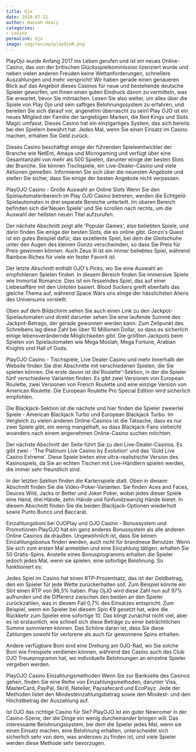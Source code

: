 ```yaml
---
title: Ojo
date: 2018-07-21
author: Hannah Healy
categories:
- casino
permalink: Ojo
image: img/review/playOjoR.png
---
```



PlayOjo wurde Anfang 2017 ins Leben gerufen und ist ein neues Online-Casino, das von der britischen Glücksspielkommission lizenziert wurde und neben vielen anderen Freuden keine Wettanforderungen, schnellere Auszahlungen und mehr verspricht! Wir haben gerade einen genaueren Blick auf das Angebot dieses Casinos für neue und bestehende deutsche Spieler geworfen, um Ihnen einen guten Eindruck davon zu vermitteln, was Sie erwartet, bevor Sie mitmachen. Lesen Sie also weiter, um alles über die Spiele von Play Ojo und sein saftiges Belohnungssystem zu erfahren, und bereiten Sie sich darauf vor, angenehm überrascht zu sein!
Play OJO ist ein neues Mitglied der Familie der langlebigen Marken, die Red Kings und Slots Magic umfasst. Dieses Casino hat ein einzigartiges System, das sich bereits bei den Spielern bewährt hat. Jedes Mal, wenn Sie einen Einsatz im Casino machen, erhalten Sie Geld zurück.

Dieses Casino beschäftigt einige der führenden Spieleentwickler der Branche wie NetEnt, Amaya und Microgaming und verfügt über eine Gesamtanzahl von mehr als 500 Spielen, darunter einige der besten Slots der Branche. Sie können Tischspiele, ein Live-Dealer-Casino und viele Aktionen genießen. Informieren Sie sich über die neuesten Angebote und stellen Sie sicher, dass Sie einige der besten Angebote nicht verpassen.

PlayOJO Casino - Große Auswahl an Online Slots
Wenn Sie den Spielautomatenbereich im Play OJO Casino betreten, werden die Echtgeld-Spielautomaten in drei separate Bereiche unterteilt. Im oberen Bereich befinden sich die'Neuen Spiele' und Sie scrollen nach rechts, um die Auswahl der hellsten neuen Titel aufzurufen.

Der nächste Abschnitt zeigt alle 'Popular Games', also beliebten Spiele, und darin finden Sie einige der besten Slots, die es online gibt. Gonzo's Quest ist ein gutes Beispiel dafür, das exzellente Spiel, bei dem die Gleitschuhe unter den Augen des kleinen Gonzo verschwinden, so dass Sie Preis für Preis gewinnen können. Auch Zeus III ist ein immer beliebtes Spiel, während Rainbow Riches für viele ein fester Favorit ist.

Der letzte Abschnitt enthält OJO's Picks, wo Sie eine Auswahl an empfohlenen Spielen finden. In diesem Bereich finden Sie immersive Spiele wie Immortal Romance. Dies ist ein fesselndes Spiel, das auf einer Liebesaffäre mit den Untoten basiert. Blood Suckers greift ebenfalls das gleiche Thema auf, während Space Wars uns einige der hässlichsten Aliens des Universums vorstellt.

Oben auf dem Bildschirm sehen Sie auch einen Link zu den Jackpot-Spielautomaten und direkt darunter sehen Sie eine laufende Summe des Jackpot-Betrags, der gerade gewonnen werden kann. Zum Zeitpunkt des Schreibens lag diese Zahl bei über 10 Millionen Dollar, so dass es sicherlich einige lebensverändernde Möglichkeiten gibt. Die größten Jackpots beim Spielen von Spielautomaten wie Mega Moolah, Mega Fortune, Arabian Knights und Hall of Gods.

PlayOJO Casino - Tischspiele, Live Dealer Casino und mehr
Innerhalb der Website finden Sie drei Abschnitte mit verschiedenen Spielen, die Sie spielen können.
Die erste davon ist die'Roulette'-Sektion, in der die Spieler fünf verschiedene Varianten finden. Es gibt zwei Versionen von European Roulette, zwei Versionen von French Roulette und eine einzige Version von American Roulette. Die European Roulette Pro Special Edition wird sicherlich empfohlen.

Die Blackjack-Sektion ist die nächste und hier finden die Spieler zweierlei Spiele - American Blackjack Turbo und European Blackjack Turbo. Im Vergleich zu vielen anderen Online-Casinos ist die Tatsache, dass es nur zwei Spiele gibt, ein wenig mangelhaft, so dass Blackjack-Fans vielleicht woanders nach einem angenehmen Online-Casino suchen möchten.

Der nächste Abschnitt der Seite führt Sie zu den Live-Dealer-Casinos. Es gibt zwei - 'The Platinum Live Casino by Evolution' und das 'Gold Live Casino Extreme'. Diese Spiele bieten eine ultra-realistische Version des Kasinospiels, da Sie an echten Tischen mit Live-Händlern spielen werden, die immer sehr freundlich sind.

In der letzten Sektion finden die Kartenspiele statt. Oben in diesem Abschnitt finden Sie die Video-Poker-Varianten. Sie finden Aces and Faces, Deuces Wild, Jacks or Better und Joker Poker, wobei jedes dieser Spiele eine Hand, drei Hände, zehn Hände und fünfundzwanzig Hände bietet. In diesem Abschnitt finden Sie die beiden Blackjack-Optionen wiederholt sowie Punto Bunco und Baccarat.

Einzahlungsboni bei OJOPlay und OJO Casino - Bonussystem und Promotionen
PlayOJO hat ein ganz anderes Bonussystem als alle anderen Online Casinos da draußen. Ungewöhnlich ist, dass Sie keinen Einzahlungsbonus finden werden, auch nicht für brandneue Benutzer. Wenn Sie sich zum ersten Mal anmelden und eine Einzahlung tätigen, erhalten Sie 50 Gratis-Spins. Anstelle eines Bonusprogramms erhalten die Spieler jedoch jedes Mal, wenn sie spielen, eine sofortige Belohnung. So funktioniert es:

Jedes Spiel im Casino hat einen RTP-Prozentsatz, das ist der Geldbetrag, den ein Spieler für jede Wette zurückerhalten soll. Zum Beispiel könnte ein Slot einen RTP von 96,3% haben. Play OjJO wird diese Zahl nun auf 97% aufrunden und die Differenz zwischen den beiden an den Spieler zurückzahlen, was in diesem Fall 0,7% des Einsatzes entspricht. Zum Beispiel, wenn ein Spieler bei diesem Spin €9 gesetzt hat, wäre die Rückkehr zum Spieler eine sofortige 10. Das klingt zunächst nicht viel, aber es ist erstaunlich, wie schnell sich diese Beträge zu einer beträchtlichen Summe summieren können. Das Schöne daran ist, dass Sie diese Zahlungen sowohl für verlorene als auch für gewonnene Spins erhalten.

Andere verfügbare Boni sind eine Drehung am OJO-Rad, wo Sie solche Boni wie Freispiele verdienen können, während das Casino auch das Club OJO Treueprogramm hat, wo individuelle Belohnungen an einzelne Spieler vergeben werden.

PlayOJO Casino Einzahlungsmethoden
Wenn Sie zur Bankseite des Casinos gehen, finden Sie eine Reihe von Einzahlungsmethoden, darunter Visa, MasterCard, PayPal, Skrill, Neteller, Paysafecard und EcoPayz. Jede der Methoden listet den Mindesteinzahlungsbetrag sowie den Mindest- und den Höchstbetrag der Auszahlung auf.

Ist OJO das richtige Casino für Sie?
PlayOJO ist ein guter Newcomer in der Casino-Szene, der die Dinge ein wenig durcheinander bringen will. Das interessante Belohnungssystem, bei dem die Spieler jedes Mal, wenn sie einen Einsatz machen, eine Belohnung erhalten, unterscheidet sich sicherlich sehr von dem, was anderswo zu finden ist, und viele Spieler werden diese Methode sehr bevorzugen.

